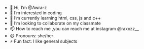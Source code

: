 - 👋 Hi, I’m @Awra-z
- 👀 I’m interested in coding
- 🌱 I’m currently learning html, css, js and c++
- 💞️ I’m looking to collaborate on my classmate
- 📫 How to reach me ,you can reach me at instagram @raxxzz__
- 😄 Pronouns: she/her
- ⚡ Fun fact: I like general subjects

<!---
Awra-z/Awra-z is a ✨ special ✨ repository because its `README.md` (this file) appears on your GitHub profile.
You can click the Preview link to take a look at your changes.
--->
